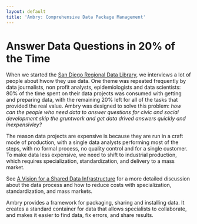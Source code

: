 ```yaml
---
layout: default
title: 'Ambry: Comprehensive Data Package Management'
---
```


# Answer Data Questions in 20% of the Time 

When we started the [San Diego Regional Data Library](http://sandiegodata.org), we interviews a lot of people about hwow they use data. One theme was repeated frequently by data journalists, non profit analysts, epidemiologists and data scientists: 80% of the time spent on their data projects was consumed with getting and preparing data, with the remaining 20% left for all of the tasks that provided the real value.  Ambry was designed to solve this problem: _how can the people who need data to answer questions for civic and social development skip the gruntwork and get data drived answers quickly and inexpensivley?_

The reason data projects are expensive is because they are run in a craft mode of production, with a single data analysts performing most of the steps, with no formal process, no quality control and for a single customer. To make data less expensive, we need to shift to industrial production, which requires specialization, standardization, and delivery to a mass market.

<div class="alert alert-info">See <a href="http://www.sandiegodata.org/reports/a-vision-for-shared-data-infrastructure/">A Vision for a Shared Data Infrastructure</a> for a more detailed discussion about the data process and how to reduce costs with specialization, standardization, and mass markets.</div>

Ambry provides a framework for packaging, sharing and installing data. It creates a standard container for data that allows specialists to collaborate, and makes it easier to find data, fix errors, and share results. 


